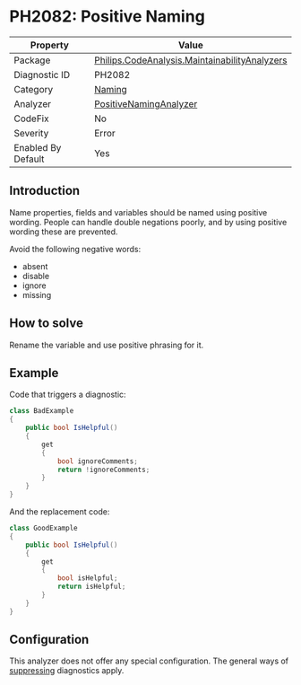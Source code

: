 # PH2082: Positive Naming

| Property | Value  |
|--|--|
| Package | [Philips.CodeAnalysis.MaintainabilityAnalyzers](https://www.nuget.org/packages/Philips.CodeAnalysis.MaintainabilityAnalyzers) |
| Diagnostic ID | PH2082 |
| Category  | [Naming](../Naming.md) |
| Analyzer | [PositiveNamingAnalyzer](https://github.com/philips-software/roslyn-analyzers/blob/master/Philips.CodeAnalysis.MaintainabilityAnalyzers/Naming/PositiveNamingAnalyzer.cs)
| CodeFix  | No |
| Severity | Error |
| Enabled By Default | Yes |

## Introduction

Name properties, fields and variables should be named using positive wording. People can handle double negations poorly, and by using positive wording these are prevented.

Avoid the following negative words:
* absent
* disable
* ignore
* missing

## How to solve

Rename the variable and use positive phrasing for it.

## Example

Code that triggers a diagnostic:
``` cs
class BadExample
{
    public bool IsHelpful()
    {
        get
        {
            bool ignoreComments;
            return !ignoreComments;
        }
    }
}

```

And the replacement code:
``` cs
class GoodExample
{
    public bool IsHelpful()
    {
        get
        {
            bool isHelpful;
            return isHelpful;
        }
    }
}

```

## Configuration

This analyzer does not offer any special configuration. The general ways of [suppressing](https://learn.microsoft.com/en-us/dotnet/fundamentals/code-analysis/suppress-warnings) diagnostics apply.
